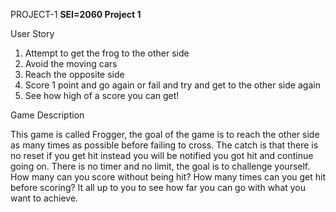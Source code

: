 PROJECT-1
**SEI=2060 Project 1**

User Story
1. Attempt to get the frog to the other side
2. Avoid the moving cars
3. Reach the opposite side
4. Score 1 point and go again or fail and try and get to the other side again
5. See how high of a score you can get!

Game Description

This game is  called Frogger, the goal of the game is to reach the other side as many times as possible before failing to cross. The catch is that there is no reset if you get hit instead you will be notified you got hit and continue going on. There is no timer and no limit, the goal is to challenge yourself. How many can you score without being hit? How many times can you get hit before scoring? It all up to you to see how far you can go with what you want to achieve.